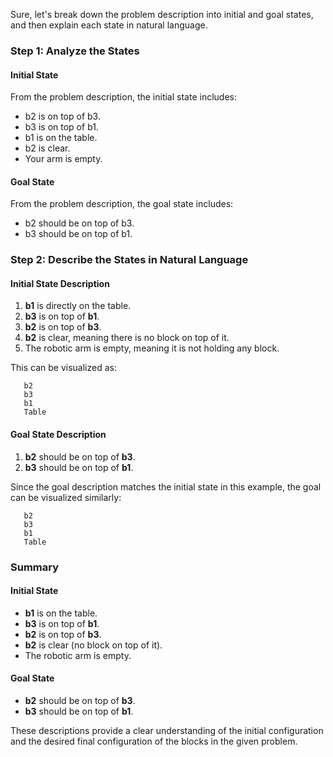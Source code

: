 Sure, let's break down the problem description into initial and goal states, and then explain each state in natural language.

### Step 1: Analyze the States

#### Initial State
From the problem description, the initial state includes:
- b2 is on top of b3.
- b3 is on top of b1.
- b1 is on the table.
- b2 is clear.
- Your arm is empty.

#### Goal State
From the problem description, the goal state includes:
- b2 should be on top of b3.
- b3 should be on top of b1.

### Step 2: Describe the States in Natural Language

#### Initial State Description
1. **b1** is directly on the table. 
2. **b3** is on top of **b1**.
3. **b2** is on top of **b3**.
4. **b2** is clear, meaning there is no block on top of it.
5. The robotic arm is empty, meaning it is not holding any block.

This can be visualized as:
```
   b2
   b3
   b1
   Table
```

#### Goal State Description
1. **b2** should be on top of **b3**.
2. **b3** should be on top of **b1**.

Since the goal description matches the initial state in this example, the goal can be visualized similarly:
```
   b2
   b3
   b1
   Table
```

### Summary

#### Initial State
- **b1** is on the table.
- **b3** is on top of **b1**.
- **b2** is on top of **b3**.
- **b2** is clear (no block on top of it).
- The robotic arm is empty.

#### Goal State
- **b2** should be on top of **b3**.
- **b3** should be on top of **b1**.

These descriptions provide a clear understanding of the initial configuration and the desired final configuration of the blocks in the given problem.